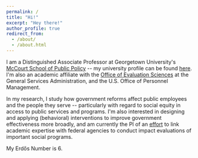 ```yaml
---
permalink: /
title: "Hi!"
excerpt: "Hey there!"
author_profile: true
redirect_from: 
  - /about/
  - /about.html
---
```


I am a Distinguished Associate Professor at Georgetown University's <a href="https://mccourt.georgetown.edu" target="_blank">McCourt School of Public Policy</a> -- my university profile can be found <a href="https://gufaculty360.georgetown.edu/s/contact/0031Q00002CYX4KQAX/sebastian-jilke" target="_blank">here</a>.  I'm also an academic affiliate with the <a href="https://oes.gsa.gov" target="_blank">Office of Evaluation Sciences</a> at the General Services Administration, and the  U.S. Office of Personnel Management.

In my research, I study how government reforms affect public employees and the people they serve -- particularly with regard to social equity in access to public services and programs. I'm also interested in designing and applying (behavioral) interventions to improve government effectiveness more broadly, and am currently the PI of an <a href="https://mccourt.georgetown.edu/news/finding-out-what-works/" target="_blank">effort</a> to link academic expertise with federal agencies to conduct impact evaluations of important social programs.

My Erdős Number is 6.
